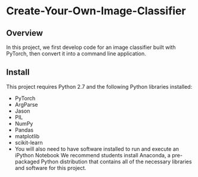 # Create-Your-Own-Image-Classifier

## Overview
In this project, we first develop code for an image classifier built with PyTorch, then convert it into a command line application.

## Install
This project requires Python 2.7 and the following Python libraries installed:

- PyTorch
- ArgParse
- Jason
- PIL
- NumPy
- Pandas
- matplotlib
- scikit-learn
- You will also need to have software installed to run and execute an iPython Notebook We recommend students install Anaconda, a pre-packaged Python distribution that contains all of the necessary libraries and software for this project.
